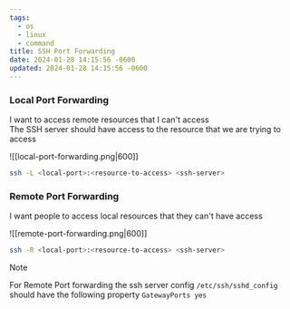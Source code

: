 ```yaml
---
tags:
  - os
  - linux
  - command
title: SSH Port Forwarding
date: 2024-01-28 14:15:56 -0600
updated: 2024-01-28 14:15:56 -0600
---
```


### Local Port Forwarding

I want to access remote resources that I can't access  
The SSH server should have access to the resource that we are trying to access

![[local-port-forwarding.png|600]]

````bash
ssh -L <local-port>:<resource-to-access> <ssh-server>
````

### Remote Port Forwarding

I want people to access local resources that they can't have access

![[remote-port-forwarding.png|600]]

````bash
ssh -R <local-port>:<resource-to-access> <ssh-server>
````

 > [!NOTE]
 > For Remote Port forwarding the ssh server config `/etc/ssh/sshd_config` should have the following property
 > `GatewayPorts yes`
 